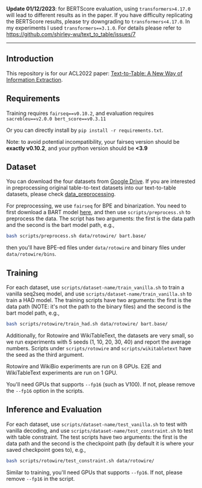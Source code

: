 **Update 01/12/2023**: for BERTScore evaluation, using `transformers>4.17.0` will lead to different results as in the paper. If you have difficulty replicating the BERTScore results, please try downgrading to `transformers<4.17.0`. In my experiments I used `transformers==3.1.0`. For details please refer to https://github.com/shirley-wu/text_to_table/issues/7

---

## Introduction

This repository is for our ACL2022 paper: [Text-to-Table: A New Way of Information Extraction](https://arxiv.org/abs/2109.02707).

## Requirements

Training requires `fairseq==v0.10.2`, and evaluation requires `sacrebleu==v2.0.0 bert_score==v0.3.11`

Or you can directly install by `pip install -r requirements.txt`.

Note: to avoid potential incompatibility, your fairseq version should be **exactly v0.10.2**, and your python version should be **<3.9**

## Dataset

You can download the four datasets from [Google Drive](https://drive.google.com/file/d/1zTfDFCl1nf_giX7IniY5WbXi9tAuEHDn/view?usp=sharing). If you are interested in preprocessing original table-to-text datasets into our text-to-table datasets, please check [data_preprocessing](data_preprocessing/).

For preprocessing, we use `fairseq` for BPE and binarization. You need to first download a BART model [here](https://github.com/pytorch/fairseq/tree/main/examples/bart), and then use `scripts/preprocess.sh` to preprocess the data. The script has two arguments: the first is the data path and the second is the bart model path, e.g.,
```bash
bash scripts/preprocess.sh data/rotowire/ bart.base/
```
then you'll have BPE-ed files under `data/rotowire` and binary files under `data/rotowire/bins`.

## Training

For each dataset, use `scripts/dataset-name/train_vanilla.sh` to train a vanilla seq2seq model, and use `scripts/dataset-name/train_vanilla.sh` to train a HAD model. The training scripts have two arguments: the first is the data path (NOTE: it's not the path to the binary files) and the second is the bart model path, e.g.,
```bash
bash scripts/rotowire/train_had.sh data/rotowire/ bart.base/
```

Additionally, for Rotowire and WikiTableText, the datasets are very small, so we run experiments with 5 seeds (1, 10, 20, 30, 40) and report the average numbers. Scripts under `scripts/rotowire` and `scripts/wikitabletext` have the seed as the third argument.

Rotowire and WikiBio experiments are run on 8 GPUs. E2E and WikiTableText experiments are run on 1 GPU.

You'll need GPUs that supports `--fp16` (such as V100). If not, please remove the `--fp16` option in the scripts.

## Inference and Evaluation

For each dataset, use `scripts/dataset-name/test_vanilla.sh` to test with vanilla decoding, and use `scripts/dataset-name/test_constraint.sh` to test with table constraint. The test scripts have two arguments: the first is the data path and the second is the checkpoint path (by default it is where your saved checkpoint goes to), e.g.,
```bash
bash scripts/rotowire/test_constraint.sh data/rotowire/ 
```

Similar to training, you'll need GPUs that supports `--fp16`. If not, please remove `--fp16` in the script.
